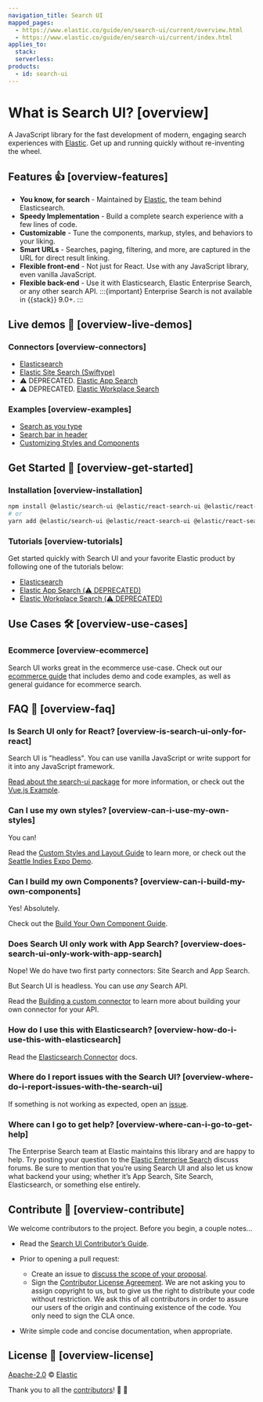 ```yaml
---
navigation_title: Search UI
mapped_pages:
  - https://www.elastic.co/guide/en/search-ui/current/overview.html
  - https://www.elastic.co/guide/en/search-ui/current/index.html
applies_to:
  stack:
  serverless:
products:
  - id: search-ui
---
```


# What is Search UI? [overview]

A JavaScript library for the fast development of modern, engaging search experiences with [Elastic](https://www.elastic.co/). Get up and running quickly without re-inventing the wheel.


## Features 👍 [overview-features]

* **You know, for search** - Maintained by [Elastic](https://elastic.co), the team behind Elasticsearch.
* **Speedy Implementation** - Build a complete search experience with a few lines of code.
* **Customizable** - Tune the components, markup, styles, and behaviors to your liking.
* **Smart URLs** - Searches, paging, filtering, and more, are captured in the URL for direct result linking.
* **Flexible front-end** - Not just for React. Use with any JavaScript library, even vanilla JavaScript.
* **Flexible back-end** - Use it with Elasticsearch, Elastic Enterprise Search, or any other search API.
:::{important}
Enterprise Search is not available in {{stack}} 9.0+.
:::


## Live demos 👀 [overview-live-demos]


### Connectors [overview-connectors]

* [Elasticsearch](https://codesandbox.io/s/github/elastic/search-ui/tree/main/examples/sandbox?from-embed=&initialpath=/elasticsearch&file=/src/pages/elasticsearch/index.js)
* [Elastic Site Search (Swiftype)](https://codesandbox.io/s/github/elastic/search-ui/tree/main/examples/sandbox?from-embed=&initialpath=/site-search&file=/src/pages/site-search/index.js)
* ⚠️ DEPRECATED. [Elastic App Search](https://codesandbox.io/s/github/elastic/search-ui/tree/main/examples/sandbox?from-embed=&initialpath=/app-search&file=/src/pages/app-search/index.js)
* ⚠️ DEPRECATED. [Elastic Workplace Search](https://codesandbox.io/s/github/elastic/search-ui/tree/main/examples/sandbox?from-embed=&initialpath=/workplace-search&file=/src/pages/workplace-search/index.js)


### Examples [overview-examples]

* [Search as you type](https://codesandbox.io/s/github/elastic/search-ui/tree/main/examples/sandbox?from-embed=&initialpath=/search-as-you-type&file=/src/pages/search-as-you-type/index.js)
* [Search bar in header](https://codesandbox.io/s/github/elastic/search-ui/tree/main/examples/sandbox?from-embed=&initialpath=/search-bar-in-header&file=/src/pages/search-bar-in-header/index.js)
* [Customizing Styles and Components](https://codesandbox.io/s/github/elastic/search-ui/tree/main/examples/sandbox?from-embed=&initialpath=/customizing-styles-and-html&file=/src/pages/customizing-styles-and-html/index.js)


## Get Started 🌟 [overview-get-started]


### Installation [overview-installation]

```sh
npm install @elastic/search-ui @elastic/react-search-ui @elastic/react-search-ui-views
# or
yarn add @elastic/search-ui @elastic/react-search-ui @elastic/react-search-ui-views
```


### Tutorials [overview-tutorials]

Get started quickly with Search UI and your favorite Elastic product by following one of the tutorials below:

* [Elasticsearch](search-ui://reference/tutorials-elasticsearch.md)
* [Elastic App Search (⚠️ DEPRECATED)](search-ui://reference/tutorials-app-search.md)
* [Elastic Workplace Search (⚠️ DEPRECATED)](search-ui://reference/tutorials-workplace-search.md)


## Use Cases 🛠️ [overview-use-cases]


### Ecommerce [overview-ecommerce]

Search UI works great in the ecommerce use-case. Check out our [ecommerce guide](search-ui://reference/ecommerce.md) that includes demo and code examples, as well as general guidance for ecommerce search.


## FAQ 🔮 [overview-faq]


### Is Search UI only for React? [overview-is-search-ui-only-for-react]

Search UI is "headless". You can use vanilla JavaScript or write support for it into any JavaScript framework.

[Read about the search-ui package](https://github.com/elastic/search-ui/tree/main/packages/search-ui) for more information, or check out the [Vue.js Example](https://github.com/elastic/vue-search-ui-demo).


### Can I use my own styles? [overview-can-i-use-my-own-styles]

You can!

Read the [Custom Styles and Layout Guide](search-ui://reference/basic-usage.md) to learn more, or check out the [Seattle Indies Expo Demo](https://github.com/elastic/seattle-indies-expo-search).


### Can I build my own Components? [overview-can-i-build-my-own-components]

Yes! Absolutely.

Check out the [Build Your Own Component Guide](search-ui://reference/guides-creating-own-components.md).


### Does Search UI only work with App Search? [overview-does-search-ui-only-work-with-app-search]

Nope! We do have two first party connectors: Site Search and App Search.

But Search UI is headless. You can use *any* Search API.

Read the [Building a custom connector](search-ui://reference/guides-building-custom-connector.md) to learn more about building your own connector for your API.


### How do I use this with Elasticsearch? [overview-how-do-i-use-this-with-elasticsearch]

Read the [Elasticsearch Connector](search-ui://reference/api-connectors-elasticsearch.md) docs.


### Where do I report issues with the Search UI? [overview-where-do-i-report-issues-with-the-search-ui]

If something is not working as expected, open an [issue](https://github.com/elastic/search-ui/issues/new).


### Where can I go to get help? [overview-where-can-i-go-to-get-help]

The Enterprise Search team at Elastic maintains this library and are happy to help. Try posting your question to the [Elastic Enterprise Search](https://discuss.elastic.co/c/enterprise-search/84) discuss forums. Be sure to mention that you’re using Search UI and also let us know what backend your using; whether it’s App Search, Site Search, Elasticsearch, or something else entirely.


## Contribute 🚀 [overview-contribute]

We welcome contributors to the project. Before you begin, a couple notes… 

* Read the [Search UI Contributor’s Guide](https://github.com/elastic/search-ui/blob/main/CONTRIBUTING.md).
* Prior to opening a pull request:

    * Create an issue to [discuss the scope of your proposal](https://github.com/elastic/search-ui/issues).
    * Sign the [Contributor License Agreement](https://www.elastic.co/contributor-agreement/). We are not asking you to assign copyright to us, but to give us the right to distribute your code without restriction. We ask this of all contributors in order to assure our users of the origin and continuing existence of the code. You only need to sign the CLA once.

* Write simple code and concise documentation, when appropriate.


## License 📗 [overview-license]

[Apache-2.0](https://github.com/elastic/search-ui/blob/main/LICENSE.txt) © [Elastic](https://github.com/elastic)

Thank you to all the [contributors](https://github.com/elastic/search-ui/graphs/contributors)! 🙏 🙏
